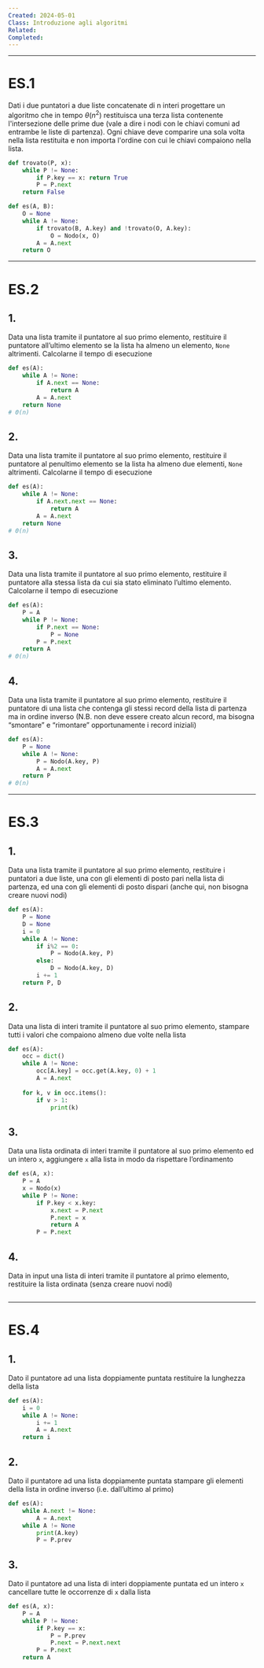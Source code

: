 ```yaml
---
Created: 2024-05-01
Class: Introduzione agli algoritmi
Related: 
Completed:
---
```

---
# ES.1
Dati i due puntatori a due liste concatenate di n interi progettare un algoritmo che in tempo $\theta(n^2)$ restituisca una terza lista contenente l'intersezione delle prime due (vale a dire i nodi con le chiavi comuni ad entrambe le liste di partenza).
Ogni chiave deve comparire una sola volta nella lista restituita e non importa l'ordine con cui le chiavi compaiono nella lista.

```python
def trovato(P, x):
	while P != None:
		if P.key == x: return True
		P = P.next
	return False

def es(A, B):
	O = None
	while A != None:
		if trovato(B, A.key) and !trovato(O, A.key):
			O = Nodo(x, O)
		A = A.next
	return O
```

---
# ES.2
## 1.
Data una lista tramite il puntatore al suo primo elemento, restituire il puntatore all’ultimo elemento se la lista ha almeno un elemento, `None` altrimenti. Calcolarne il tempo di esecuzione

```python
def es(A):
	while A != None:
		if A.next == None:
			return A
		A = A.next
	return None
# Θ(n)
```
## 2.
Data una lista tramite il puntatore al suo primo elemento, restituire il puntatore al penultimo elemento se la lista ha almeno due elementi, `None` altrimenti. Calcolarne il tempo di esecuzione
```python
def es(A):
	while A != None:
		if A.next.next == None:
			return A
		A = A.next
	return None
# Θ(n)
```
## 3.
Data una lista tramite il puntatore al suo primo elemento, restituire il puntatore alla stessa lista da cui sia stato eliminato l’ultimo elemento. Calcolarne il tempo di esecuzione
```python
def es(A):
	P = A
	while P != None:
		if P.next == None:
			P = None
		P = P.next
	return A
# Θ(n)
```
## 4.
Data una lista tramite il puntatore al suo primo elemento, restituire il puntatore di una lista che contenga gli stessi record della lista di partenza ma in ordine inverso (N.B. non deve essere creato alcun record, ma bisogna “smontare” e “rimontare” opportunamente i record iniziali)
```python
def es(A):
	P = None
	while A != None:
		P = Nodo(A.key, P)
		A = A.next
	return P
# Θ(n)
```

---
# ES.3
## 1.
Data una lista tramite il puntatore al suo primo elemento, restituire i puntatori a due liste, una con gli elementi di posto pari nella lista di partenza, ed una con gli elementi di posto dispari (anche qui, non bisogna creare nuovi nodi)
```python
def es(A):
	P = None
	D = None
	i = 0
	while A != None:
		if i%2 == 0:
			P = Nodo(A.key, P)
		else:
			D = Nodo(A.key, D)
		i += 1
	return P, D
```
## 2.
Data una lista di interi tramite il puntatore al suo primo elemento, stampare tutti i valori che compaiono almeno due volte nella lista
```python
def es(A):
	occ = dict()
	while A != None:
		occ[A.key] = occ.get(A.key, 0) + 1
		A = A.next
	
	for k, v in occ.items():
		if v > 1:
			print(k)
```
## 3.
Data una lista ordinata di interi tramite il puntatore al suo primo elemento ed un intero `x`, aggiungere `x` alla lista in modo da rispettare l’ordinamento
```python
def es(A, x):
	P = A
	x = Nodo(x)
	while P != None:
		if P.key < x.key:
			x.next = P.next
			P.next = x
			return A
		P = P.next
```
## 4.
Data in input una lista di interi tramite il puntatore al primo elemento, restituire la lista ordinata (senza creare nuovi nodi)
```python

```

---
# ES.4
## 1.
Dato il puntatore ad una lista doppiamente puntata restituire la lunghezza della lista
```python
def es(A):
	i = 0
	while A != None:
		i += 1
		A = A.next
	return i
```
## 2.
Dato il puntatore ad una lista doppiamente puntata stampare gli elementi della lista in ordine inverso (i.e. dall’ultimo al primo)
```python
def es(A):
	while A.next != None:
		A = A.next
	while A != None
		print(A.key)
		P = P.prev
```
## 3.
Dato il puntatore ad una lista di interi doppiamente puntata ed un intero `x` cancellare tutte le occorrenze di `x` dalla lista
```python
def es(A, x):
	P = A
	while P != None:
		if P.key == x:
			P = P.prev
			P.next = P.next.next
		P = P.next
	return A
```